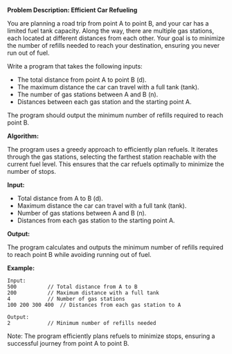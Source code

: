 **Problem Description: Efficient Car Refueling**

You are planning a road trip from point A to point B, and your car has a limited fuel tank capacity. Along the way, there are multiple gas stations, each located at different distances from each other. Your goal is to minimize the number of refills needed to reach your destination, ensuring you never run out of fuel.

Write a program that takes the following inputs:

- The total distance from point A to point B (d).
- The maximum distance the car can travel with a full tank (tank).
- The number of gas stations between A and B (n).
- Distances between each gas station and the starting point A.

The program should output the minimum number of refills required to reach point B.

**Algorithm:**

The program uses a greedy approach to efficiently plan refuels. It iterates through the gas stations, selecting the farthest station reachable with the current fuel level. This ensures that the car refuels optimally to minimize the number of stops.

**Input:**

- Total distance from A to B (d).
- Maximum distance the car can travel with a full tank (tank).
- Number of gas stations between A and B (n).
- Distances from each gas station to the starting point A.

**Output:**

The program calculates and outputs the minimum number of refills required to reach point B while avoiding running out of fuel.

**Example:**

```
Input:
500          // Total distance from A to B
200          // Maximum distance with a full tank
4            // Number of gas stations
100 200 300 400  // Distances from each gas station to A

Output:
2            // Minimum number of refills needed
```

Note: The program efficiently plans refuels to minimize stops, ensuring a successful journey from point A to point B.